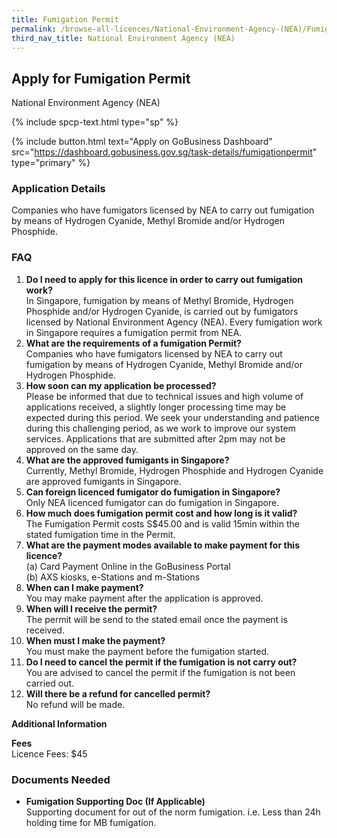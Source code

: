 ```yaml
---
title: Fumigation Permit
permalink: /browse-all-licences/National-Environment-Agency-(NEA)/Fumigation-Permit
third_nav_title: National Environment Agency (NEA)
---
```


## Apply for Fumigation Permit

National Environment Agency (NEA)

{% include spcp-text.html type="sp" %}

{% include button.html text="Apply on GoBusiness Dashboard" src="https://dashboard.gobusiness.gov.sg/task-details/fumigationpermit" type="primary" %}

<H3>Application Details</H3>

<p>Companies who have fumigators licensed by NEA to carry out fumigation by means of Hydrogen Cyanide, Methyl Bromide and/or Hydrogen Phosphide.</p>
<h3>FAQ</h3>
<ol>
<li><strong>Do I need to apply for this licence in order to carry out fumigation work?</strong><br>In Singapore, fumigation by means of Methyl Bromide, Hydrogen Phosphide and/or Hydrogen Cyanide, is carried out by fumigators licensed by National Environment Agency (NEA). Every fumigation work in Singapore requires a fumigation permit from NEA.</li>
<li><strong>What are the requirements of a fumigation Permit?</strong><br>Companies who have fumigators licensed by NEA to carry out fumigation by means of Hydrogen Cyanide, Methyl Bromide and/or Hydrogen Phosphide.</li>
<li><strong>How soon can my application be processed?</strong><br>Please be informed that due to technical issues and high volume of applications received, a slightly longer processing time may be expected during this period. We seek your understanding and patience during this challenging period, as we work to improve our system services. Applications that are submitted after 2pm may not be approved on the same day.</li>
<li><strong>What are the approved fumigants in Singapore?</strong><br>Currently, Methyl Bromide, Hydrogen Phosphide and Hydrogen Cyanide are approved fumigants in Singapore.</li>
<li><strong>Can foreign licenced fumigator do fumigation in Singapore?</strong><br>Only NEA licenced fumigator can do fumigation in Singapore.</li>
<li><strong>How much does fumigation permit cost and how long is it valid?</strong><br>The Fumigation Permit costs S$45.00 and is valid 15min within the stated fumigation time in the Permit.</li>
<li><strong>What are the payment modes available to make payment for this licence?</strong><br>(a) Card Payment Online in the GoBusiness Portal<br>(b) AXS kiosks, e-Stations and m-Stations</li>
<li><strong>When can I make payment?</strong><br>You may make payment after the application is approved.</li>
<li><strong>When will I receive the permit?</strong><br>The permit will be send to the stated email once the payment is received.</li>
<li><strong>When must I make the payment?</strong><br>You must make the payment before the fumigation started.</li>
<li><strong> Do I need to cancel the permit if the fumigation is not carry out?</strong><br>You are advised to cancel the permit if the fumigation is not been carried out.</li>
<li><strong>Will there be a refund for cancelled permit?</strong><br>No refund will be made.</li>
</ol>

<strong>Additional Information</strong>

<p><strong>Fees</strong><br>Licence Fees: $45</p>

<H3>Documents Needed</H3>

<ul>
<li><strong>Fumigation Supporting Doc (If Applicable)</strong><br>Supporting document for out of the norm fumigation. i.e. Less than 24h holding time for MB fumigation.</li>
</ul>

